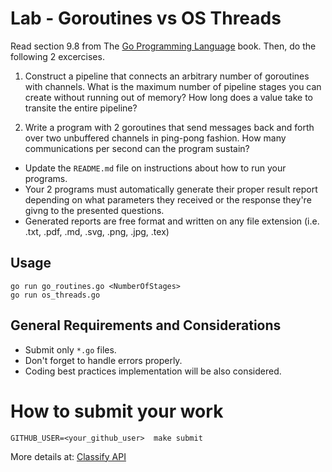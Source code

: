 Lab - Goroutines vs OS Threads
==============================
Read section 9.8 from The [Go Programming Language](https://www.amazon.com/dp/0134190440/ref=cm_sw_em_r_mt_dp_U_Uz0RDbHAH27PH) book.
Then, do the following 2 excercises.

1. Construct a pipeline that connects an arbitrary number of goroutines with channels.
What is the maximum number of pipeline stages you can create without running out of memory? How long does a value take to transite
the entire pipeline?

2. Write a program with 2 goroutines that send messages back and forth over two unbuffered channels in ping-pong fashion.
How many communications per second can the program sustain?

- Update the `README.md` file on instructions about how to run your programs.
- Your 2 programs must automatically generate their proper result report depending on what parameters they received or the response
they're givng to the presented questions.
- Generated reports are free format and written on any file extension (i.e. .txt, .pdf, .md, .svg, .png, .jpg, .tex)

## Usage

```
go run go_routines.go <NumberOfStages>
go run os_threads.go
```

General Requirements and Considerations
---------------------------------------
- Submit only `*.go` files.
- Don't forget to handle errors properly.
- Coding best practices implementation will be also considered.


How to submit your work
=======================
```
GITHUB_USER=<your_github_user>  make submit
```
More details at: [Classify API](../../classify.md)
